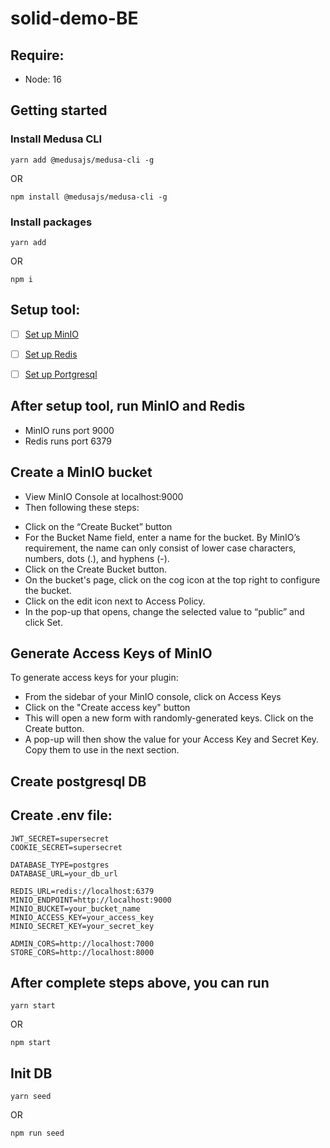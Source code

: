 # solid-demo-BE


## Require:
 + Node: 16
## Getting started

### Install Medusa CLI

```
yarn add @medusajs/medusa-cli -g
```
OR
```
npm install @medusajs/medusa-cli -g
```

### Install packages

```
yarn add
```
OR
```
npm i
```

## Setup tool:

- [ ] [Set up MinIO](https://min.io/docs/minio/linux/index.html?ref=docs-redirect)
- [ ] [Set up Redis](https://redis.io/docs/getting-started/installation/install-redis-on-linux/)
- [ ] [Set up Portgresql](https://www.enterprisedb.com/downloads/postgres-postgresql-downloads)


## After setup tool, run MinIO and Redis

- MinIO runs port 9000
- Redis runs port 6379

## Create a MinIO bucket

- View MinIO Console at localhost:9000
- Then following these steps:
 + Click on the “Create Bucket” button
 + For the Bucket Name field, enter a name for the bucket. By MinIO’s requirement, the name can only consist of lower case characters, numbers, dots (.), and hyphens (-).
 + Click on the Create Bucket button.
 + On the bucket's page, click on the cog icon at the top right to configure the bucket.
 + Click on the edit icon next to Access Policy.
 + In the pop-up that opens, change the selected value to “public” and click Set.

## Generate Access Keys of MinIO

To generate access keys for your plugin:
 + From the sidebar of your MinIO console, click on Access Keys
 + Click on the "Create access key" button
 + This will open a new form with randomly-generated keys. Click on the Create button.
 + A pop-up will then show the value for your Access Key and Secret Key. Copy them to use in the next section.

## Create postgresql DB

## Create .env file:
```
JWT_SECRET=supersecret
COOKIE_SECRET=supersecret

DATABASE_TYPE=postgres
DATABASE_URL=your_db_url

REDIS_URL=redis://localhost:6379
MINIO_ENDPOINT=http://localhost:9000
MINIO_BUCKET=your_bucket_name
MINIO_ACCESS_KEY=your_access_key
MINIO_SECRET_KEY=your_secret_key

ADMIN_CORS=http://localhost:7000
STORE_CORS=http://localhost:8000
```

## After complete steps above, you can run
```
yarn start
```
OR
```
npm start
```

## Init DB
```
yarn seed
```
OR
```
npm run seed
```
